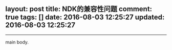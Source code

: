 layout: post
title: NDK的兼容性问题
comment: true
tags: []
date: 2016-08-03 12:25:27
updated: 2016-08-03 12:25:27
---

------
main body.
